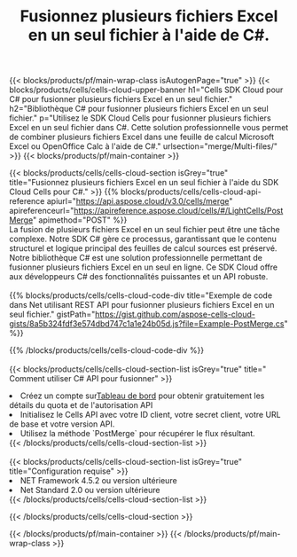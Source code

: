 ﻿---
title:  Fusionnez plusieurs fichiers Excel en un seul fichier à l'aide de C#.
description:  API et SDK Cloud pour fusionner plusieurs fichiers Excel à l'aide de C#.
---
{{< blocks/products/pf/main-wrap-class isAutogenPage="true" >}}
{{< blocks/products/cells/cells-cloud-upper-banner h1="Cells SDK Cloud pour C# pour fusionner plusieurs fichiers Excel en un seul fichier." h2="Bibliothèque C# pour fusionner plusieurs fichiers Excel en un seul fichier." p="Utilisez le SDK Cloud Cells pour fusionner plusieurs fichiers Excel en un seul fichier dans C#. Cette solution professionnelle vous permet de combiner plusieurs fichiers Excel dans une feuille de calcul Microsoft Excel ou OpenOffice Calc à l\'aide de C#." urlsection="merge/Multi-files/" >}}
{{< blocks/products/pf/main-container >}}

{{< blocks/products/cells/cells-cloud-section isGrey="true" title="Fusionnez plusieurs fichiers Excel en un seul fichier à l\'aide du SDK Cloud Cells pour C#." >}}
{{% blocks/products/cells/cells-cloud-api-reference apiurl="https://api.aspose.cloud/v3.0/cells/merge" apireferenceurl="https://apireference.aspose.cloud/cells/#/LightCells/PostMerge" apimethod="POST" %}}
<br/>
La fusion de plusieurs fichiers Excel en un seul fichier peut être une tâche complexe. Notre SDK C# gère ce processus, garantissant que le contenu structurel et logique principal des feuilles de calcul sources est préservé. Notre bibliothèque C# est une solution professionnelle permettant de fusionner plusieurs fichiers Excel en un seul en ligne. Ce SDK Cloud offre aux développeurs C# des fonctionnalités puissantes et un API robuste.
<br/>
<br/>
{{% blocks/products/cells/cells-cloud-code-div title="Exemple de code dans Net utilisant REST API pour fusionner plusieurs fichiers Excel en un seul fichier." gistPath="https://gist.github.com/aspose-cells-cloud-gists/8a5b324fdf3e574dbd747c1a1e24b05d.js?file=Example-PostMerge.cs" %}}
  
{{% /blocks/products/cells/cells-cloud-code-div %}}
<br/>
<br/>
{{< blocks/products/cells/cells-cloud-section-list isGrey="true" title=" Comment utiliser C# API pour fusionner" >}}
<li> Créez un compte sur<a href="https://dashboard.aspose.cloud/">Tableau de bord</a> pour obtenir gratuitement les détails du quota et de l'autorisation API</li>
<li>Initialisez le Cells API avec votre ID client, votre secret client, votre URL de base et votre version API.</li>
<li>Utilisez la méthode `PostMerge` pour récupérer le flux résultant.</li>
{{< /blocks/products/cells/cells-cloud-section-list >}}
<br/>
<br/>
{{< blocks/products/cells/cells-cloud-section-list isGrey="true" title="Configuration requise" >}}
<li>NET Framework 4.5.2 ou version ultérieure</li>
<li>Net Standard 2.0 ou version ultérieure</li>
{{< /blocks/products/cells/cells-cloud-section-list >}}

{{< /blocks/products/cells/cells-cloud-section >}}

{{< /blocks/products/pf/main-container >}}
{{< /blocks/products/pf/main-wrap-class >}}
